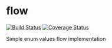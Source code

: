 # flow

[![Build Status](https://travis-ci.com/zkksch/flow.svg?branch=dev)](https://travis-ci.com/zkksch/flow) [![Coverage Status](https://coveralls.io/repos/github/zkksch/flow/badge.svg)](https://coveralls.io/github/zkksch/flow)

Simple enum values flow implementation
